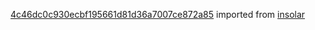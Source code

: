 [4c46dc0c930ecbf195661d81d36a7007ce872a85](https://github.com/insolar/insolar/commit/4c46dc0c930ecbf195661d81d36a7007ce872a85) imported from [insolar](https://github.com/insolar/insolar)
